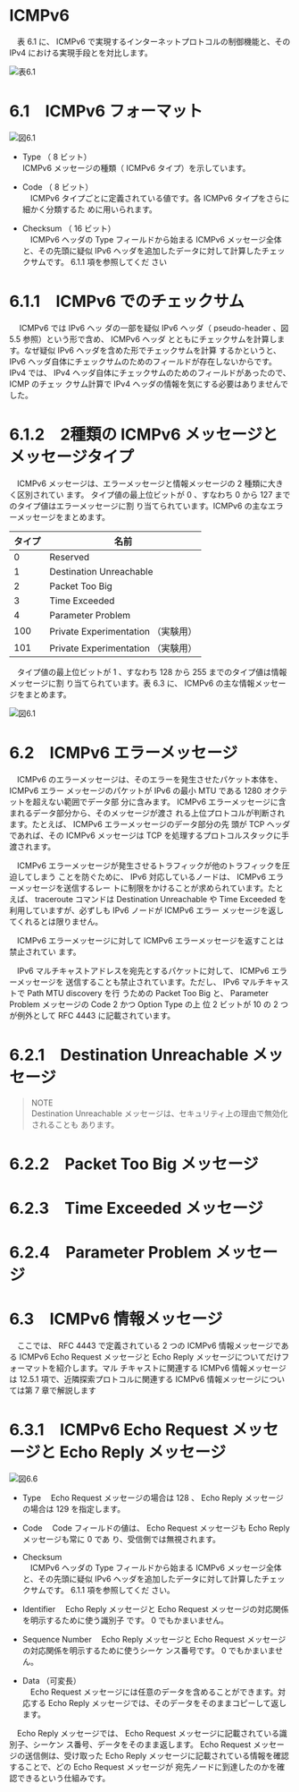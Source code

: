 # ICMPv6

　表 6.1 に、 ICMPv6 で実現するインターネットプロトコルの制御機能と、その IPv4 における実現手段とを対比します。

![表6.1](img/06_01.jpg)

# 6.1　ICMPv6 フォーマット

![図6.1](img/06_01_1.jpg)

* Type （ 8 ビット）  
ICMPv6 メッセージの種類（ ICMPv6 タイプ）を示しています。

* Code （ 8 ビット）  
　ICMPv6 タイプごとに定義されている値です。各 ICMPv6 タイプをさらに細かく分類するた
めに用いられます。

* Checksum （ 16 ビット）  
　ICMPv6 ヘッダの Type フィールドから始まる ICMPv6 メッセージ全体と、その先頭に疑似
IPv6 ヘッダを追加したデータに対して計算したチェックサムです。 6.1.1 項を参照してくだ
さい

# 6.1.1　ICMPv6 でのチェックサム

　 ICMPv6 では IPv6 ヘッ
ダの一部を疑似 IPv6 ヘッダ（ pseudo-header 、図 5.5 参照）という形で含め、 ICMPv6 ヘッダ
とともにチェックサムを計算します。なぜ疑似 IPv6 ヘッダを含めた形でチェックサムを計算
するかというと、 IPv6 ヘッダ自体にチェックサムのためのフィールドが存在しないからです。
IPv4 では、 IPv4 ヘッダ自体にチェックサムのためのフィールドがあったので、 ICMP のチェッ
クサム計算で IPv4 ヘッダの情報を気にする必要はありませんでした。

# 6.1.2　2種類の ICMPv6 メッセージとメッセージタイプ

　ICMPv6 メッセージは、エラーメッセージと情報メッセージの 2 種類に大きく区別されてい
ます。
タイプ値の最上位ビットが 0 、すなわち 0 から 127 までのタイプ値はエラーメッセージに割
り当てられています。ICMPv6 の主なエラーメッセージをまとめます。

| タイプ | 名前 |
| --- | --- |
| 0 | Reserved |
| 1 | Destination Unreachable |
| 2 | Packet Too Big |
| 3 | Time Exceeded |
| 4 | Parameter Problem |
| 100 | Private Experimentation （実験用） |
| 101 | Private Experimentation （実験用） |

　タイプ値の最上位ビットが 1 、すなわち 128 から 255 までのタイプ値は情報メッセージに割
り当てられています。表 6.3 に、 ICMPv6 の主な情報メッセージをまとめます。

![図6.1](img/06_03_1.jpg)

# 6.2　ICMPv6 エラーメッセージ

　ICMPv6 のエラーメッセージは、そのエラーを発生させたパケット本体を、 ICMPv6 エラー
メッセージのパケットが IPv6 の最小 MTU である 1280 オクテットを超えない範囲でデータ部
分に含みます。 ICMPv6 エラーメッセージに含まれるデータ部分から、そのメッセージが渡さ
れる上位プロトコルが判断されます。たとえば、 ICMPv6 エラーメッセージのデータ部分の先
頭が TCP ヘッダであれば、その ICMPv6 メッセージは TCP を処理するプロトコルスタックに手
渡されます。

　ICMPv6 エラーメッセージが発生させるトラフィックが他のトラフィックを圧迫してしまう
ことを防ぐために、 IPv6 対応しているノードは、 ICMPv6 エラーメッセージを送信するレー
トに制限をかけることが求められています。たとえば、 traceroute コマンドは Destination
Unreachable や Time Exceeded を利用していますが、必ずしも IPv6 ノードが ICMPv6 エラー
メッセージを返してくれるとは限りません。

　ICMPv6 エラーメッセージに対して ICMPv6 エラーメッセージを返すことは禁止されてい
ます。

　IPv6 マルチキャストアドレスを宛先とするパケットに対して、 ICMPv6 エラーメッセージを
送信することも禁止されています。ただし、 IPv6 マルチキャストで Path MTU discovery を行
うための Packet Too Big と、 Parameter Problem メッセージの Code 2 かつ Option Type の上
位 2 ビットが 10 の 2 つが例外として RFC 4443 に記載されています。

# 6.2.1　Destination Unreachable メッセージ

> NOTE  
> Destination Unreachable メッセージは、セキュリティ上の理由で無効化されることも
あります。

# 6.2.2　Packet Too Big メッセージ

# 6.2.3　Time Exceeded メッセージ

# 6.2.4　Parameter Problem メッセージ

# 6.3　ICMPv6 情報メッセージ

　ここでは、 RFC 4443 で定義されている 2 つの ICMPv6 情報メッセージである ICMPv6 Echo
Request メッセージと Echo Reply メッセージについてだけフォーマットを紹介します。マル
チキャストに関連する ICMPv6 情報メッセージは 12.5.1 項で、近隣探索プロトコルに関連する
ICMPv6 情報メッセージについては第 7 章で解説します

# 6.3.1　ICMPv6 Echo Request メッセージと Echo Reply メッセージ

![図6.6](img/06_06.jpg)

* Type
　Echo Request メッセージの場合は 128 、 Echo Reply メッセージの場合は 129 を指定します。

* Code
　Code フィールドの値は、 Echo Request メッセージも Echo Reply メッセージも常に 0 であ
り、受信側では無視されます。

* Checksum  
　ICMPv6 ヘッダの Type フィールドから始まる ICMPv6 メッセージ全体と、その先頭に疑似
IPv6 ヘッダを追加したデータに対して計算したチェックサムです。 6.1.1 項を参照してくだ
さい。

* Identifier
　Echo Reply メッセージと Echo Request メッセージの対応関係を明示するために使う識別子
です。 0 でもかまいません。

* Sequence Number
　Echo Reply メッセージと Echo Request メッセージの対応関係を明示するために使うシーケ
ンス番号です。 0 でもかまいません。

* Data （可変長）  
　Echo Request メッセージには任意のデータを含めることができます。対応する Echo Reply
メッセージでは、そのデータをそのままコピーして返します。

　Echo Reply メッセージでは、 Echo Request メッセージに記載されている識別子、シーケン
ス番号、データをそのまま返します。 Echo Request メッセージの送信側は、受け取った Echo
Reply メッセージに記載されている情報を確認することで、どの Echo Request メッセージが
宛先ノードに到達したのかを確認できるという仕組みです。

